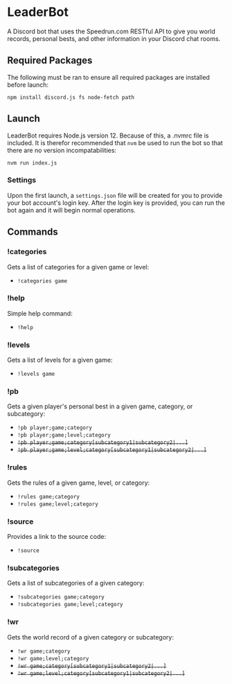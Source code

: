 # LeaderBot

A Discord bot that uses the Speedrun.com RESTful API to give you world records, personal bests, and other information in your Discord chat rooms.

## Required Packages

The following must be ran to ensure all required packages are installed before launch:

```
npm install discord.js fs node-fetch path
```

## Launch

LeaderBot requires Node.js version 12. Because of this, a .nvmrc file is included. It is therefor recommended that `nvm` be used to run the bot so that there are no version incompatabilities:

```
nvm run index.js
```

### Settings

Upon the first launch, a `settings.json` file will be created for you to provide your bot account's login key. After the login key is provided, you can run the bot again and it will begin normal operations.

## Commands

### !categories

Gets a list of categories for a given game or level:

* `!categories game`

### !help

Simple help command:

* `!help`

### !levels

Gets a list of levels for a given game:

* `!levels game`

### !pb

Gets a given player's personal best in a given game, category, or subcategory:

* `!pb player;game;category`
* `!pb player;game;level;category`
* ~~`!pb player;game;category[subcategory1|subcategory2|...]`~~
* ~~`!pb player;game;level;category[subcategory1|subcategory2|...]`~~

### !rules

Gets the rules of a given game, level, or category:

* `!rules game;category`
* `!rules game;level;category`

### !source

Provides a link to the source code:

* `!source`

### !subcategories

Gets a list of subcategories of a given category:

* `!subcategories game;category`
* `!subcategories game;level;category`

### !wr

Gets the world record of a given category or subcategory:

* `!wr game;category`
* `!wr game;level;category`
* ~~`!wr game;category[subcategory1|subcategory2|...]`~~
* ~~`!wr game;level;category[subcategory1|subcategory2|...]`~~